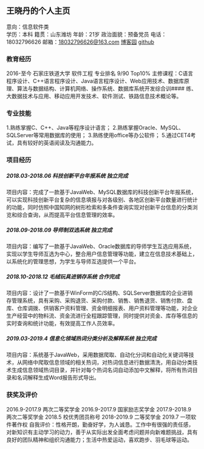 ## 王晓丹的个人主页

意向：信息软件类  
学历：本科                籍贯：山东潍坊
年龄：21岁                政治面貌：预备党员
电话：18032796626         邮箱：18032796626@163.com
[博客园](https://www.cnblogs.com/wxd136/)      [github](https://github.com/WangXiaoDangt)

### 教育经历
2016-至今      石家庄铁道大学         软件工程            专业排名 9/90      Top10%
主修课程：C语言程序设计、C++语言程序设计、Java语言程序设计、Web应用技术、数据库原理、算法与数据结构、计算机网络、操作系统、数据库系统开发综合训#### 练、大数据技术与应用、移动应用开发技术、软件测试、铁路信息技术概论等。  

### 专业技能                       
1.熟练掌握C、C++、Java等程序设计语言；
2.熟练掌握Oracle、MySQL、SQLServer等常用数据库的使用；
3.熟练使用office等办公软件；
5.通过CET4考试，具有较好的英语阅读及沟通能力。

### 项目经历
##### 2018.03-2018.06               科技创新平台年报系统                     独立完成
项目内容：完成了一款基于JavaWeb、MySQL数据库的科技创新平台年报系统，可以实现科技创新平台复杂的信息填报与对各级别、各地区创新平台数量进行统计的功能，同时仿照中国知网的树形检索和多条件查询实现对创新平台信息的分类浏览和综合查询，从而提高平台信息管理的效率。
##### 2018.09-2018.09              导师制双选系统                           独立完成
项目内容：编写了一款基于JavaWeb、Oracle数据库的导师学生互选应用系统，实现以学生导师互选为中心，整合用户信息管理等功能，建立在信息技术基础上，以系统化的管理思想，为学生与导师互选提供一个平台。
##### 2018.10-2018.12              毛绒玩具进销存系统                      合作完成
项目内容：设计了一款基于WinForm的C/S结构、SQLServer数据库的企业进销存管理系统，具有采购、采购退货、采购付款、销售、销售退货、销售付款、盘库、仓库调拨、供销客户资料管理、资金明细报表、用户资料管理等功能，对企业生产经营中的物料流、资金流进行全程跟踪管理，同时提供对资金、库存等信息的实时查询和统计功能，有效提高工作人员效率。
##### 2019.03-2019.4               信息化领域热词分类分析及解释系统         独立完成
项目内容：系统基于JavaWeb，采用数据爬取、自动化分词和自动化关键词等技术，从网络中爬取信息领域的相关热词，对热词信息进行数据清洗，用自动分类技术生成信息领域热词目录，并针对每个热词名词自动添加中文解释，将所有热词目录和名词解释生成Word报告形式导出。

### 获奖及评价
2016.9-2017.9   两次二等奖学金               2016.9-2017.9   国家励志奖学金
2017.9-2018.9   两次二等奖学金               2018.5          校优秀团员称号
2018-2019.9     二等奖学金                   2019.7          一项软件著作权
自我评价：性格开朗，勤奋好学，为人诚恳。工作中有很强的责任感，对新知识有主动学习的动力，善于从实际出发全面考虑问题并向新难题挑战，具有良好的团队精神和组织沟通能力；生活中热爱运动，喜欢跑步、羽毛球等运动。
